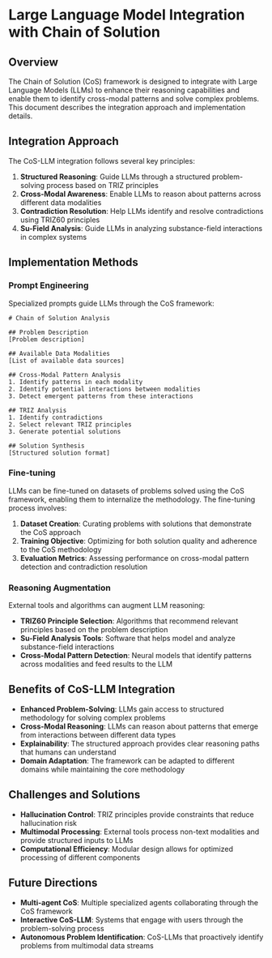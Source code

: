 # Large Language Model Integration with Chain of Solution

## Overview

The Chain of Solution (CoS) framework is designed to integrate with Large Language Models (LLMs) to enhance their reasoning capabilities and enable them to identify cross-modal patterns and solve complex problems. This document describes the integration approach and implementation details.

## Integration Approach

The CoS-LLM integration follows several key principles:

1. **Structured Reasoning**: Guide LLMs through a structured problem-solving process based on TRIZ principles
2. **Cross-Modal Awareness**: Enable LLMs to reason about patterns across different data modalities
3. **Contradiction Resolution**: Help LLMs identify and resolve contradictions using TRIZ60 principles
4. **Su-Field Analysis**: Guide LLMs in analyzing substance-field interactions in complex systems

## Implementation Methods

### Prompt Engineering

Specialized prompts guide LLMs through the CoS framework:

```
# Chain of Solution Analysis

## Problem Description
[Problem description]

## Available Data Modalities
[List of available data sources]

## Cross-Modal Pattern Analysis
1. Identify patterns in each modality
2. Identify potential interactions between modalities
3. Detect emergent patterns from these interactions

## TRIZ Analysis
1. Identify contradictions
2. Select relevant TRIZ principles
3. Generate potential solutions

## Solution Synthesis
[Structured solution format]
```

### Fine-tuning

LLMs can be fine-tuned on datasets of problems solved using the CoS framework, enabling them to internalize the methodology. The fine-tuning process involves:

1. **Dataset Creation**: Curating problems with solutions that demonstrate the CoS approach
2. **Training Objective**: Optimizing for both solution quality and adherence to the CoS methodology
3. **Evaluation Metrics**: Assessing performance on cross-modal pattern detection and contradiction resolution

### Reasoning Augmentation

External tools and algorithms can augment LLM reasoning:

- **TRIZ60 Principle Selection**: Algorithms that recommend relevant principles based on the problem description
- **Su-Field Analysis Tools**: Software that helps model and analyze substance-field interactions
- **Cross-Modal Pattern Detection**: Neural models that identify patterns across modalities and feed results to the LLM

## Benefits of CoS-LLM Integration

- **Enhanced Problem-Solving**: LLMs gain access to structured methodology for solving complex problems
- **Cross-Modal Reasoning**: LLMs can reason about patterns that emerge from interactions between different data types
- **Explainability**: The structured approach provides clear reasoning paths that humans can understand
- **Domain Adaptation**: The framework can be adapted to different domains while maintaining the core methodology

## Challenges and Solutions

- **Hallucination Control**: TRIZ principles provide constraints that reduce hallucination risk
- **Multimodal Processing**: External tools process non-text modalities and provide structured inputs to LLMs
- **Computational Efficiency**: Modular design allows for optimized processing of different components

## Future Directions

- **Multi-agent CoS**: Multiple specialized agents collaborating through the CoS framework
- **Interactive CoS-LLM**: Systems that engage with users through the problem-solving process
- **Autonomous Problem Identification**: CoS-LLMs that proactively identify problems from multimodal data streams
